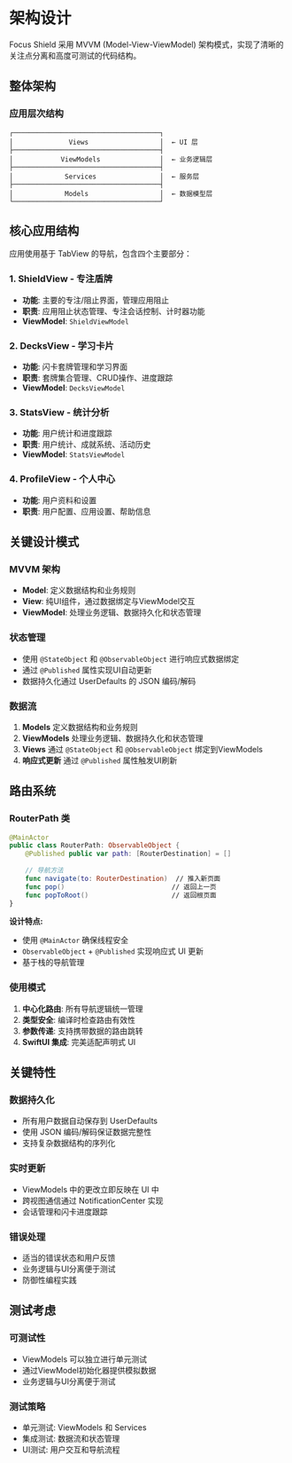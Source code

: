 # 架构设计

Focus Shield 采用 MVVM (Model-View-ViewModel) 架构模式，实现了清晰的关注点分离和高度可测试的代码结构。

## 整体架构

### 应用层次结构
```
┌─────────────────────────────────────┐
│              Views                  │  ← UI 层
├─────────────────────────────────────┤
│            ViewModels               │  ← 业务逻辑层
├─────────────────────────────────────┤
│             Services                │  ← 服务层
├─────────────────────────────────────┤
│             Models                  │  ← 数据模型层
└─────────────────────────────────────┘
```

## 核心应用结构

应用使用基于 TabView 的导航，包含四个主要部分：

### 1. ShieldView - 专注盾牌
- **功能**: 主要的专注/阻止界面，管理应用阻止
- **职责**: 应用阻止状态管理、专注会话控制、计时器功能
- **ViewModel**: `ShieldViewModel`

### 2. DecksView - 学习卡片
- **功能**: 闪卡套牌管理和学习界面
- **职责**: 套牌集合管理、CRUD操作、进度跟踪
- **ViewModel**: `DecksViewModel`

### 3. StatsView - 统计分析
- **功能**: 用户统计和进度跟踪
- **职责**: 用户统计、成就系统、活动历史
- **ViewModel**: `StatsViewModel`

### 4. ProfileView - 个人中心
- **功能**: 用户资料和设置
- **职责**: 用户配置、应用设置、帮助信息

## 关键设计模式

### MVVM 架构
- **Model**: 定义数据结构和业务规则
- **View**: 纯UI组件，通过数据绑定与ViewModel交互
- **ViewModel**: 处理业务逻辑、数据持久化和状态管理

### 状态管理
- 使用 `@StateObject` 和 `@ObservableObject` 进行响应式数据绑定
- 通过 `@Published` 属性实现UI自动更新
- 数据持久化通过 UserDefaults 的 JSON 编码/解码

### 数据流
1. **Models** 定义数据结构和业务规则
2. **ViewModels** 处理业务逻辑、数据持久化和状态管理
3. **Views** 通过 `@StateObject` 和 `@ObservableObject` 绑定到ViewModels
4. **响应式更新** 通过 `@Published` 属性触发UI刷新

## 路由系统

### RouterPath 类
```swift
@MainActor
public class RouterPath: ObservableObject {
    @Published public var path: [RouterDestination] = []
    
    // 导航方法
    func navigate(to: RouterDestination)  // 推入新页面
    func pop()                           // 返回上一页
    func popToRoot()                     // 返回根页面
}
```

**设计特点:**
- 使用 `@MainActor` 确保线程安全
- `ObservableObject` + `@Published` 实现响应式 UI 更新
- 基于栈的导航管理

### 使用模式
1. **中心化路由**: 所有导航逻辑统一管理
2. **类型安全**: 编译时检查路由有效性
3. **参数传递**: 支持携带数据的路由跳转
4. **SwiftUI 集成**: 完美适配声明式 UI

## 关键特性

### 数据持久化
- 所有用户数据自动保存到 UserDefaults
- 使用 JSON 编码/解码保证数据完整性
- 支持复杂数据结构的序列化

### 实时更新
- ViewModels 中的更改立即反映在 UI 中
- 跨视图通信通过 NotificationCenter 实现
- 会话管理和闪卡进度跟踪

### 错误处理
- 适当的错误状态和用户反馈
- 业务逻辑与UI分离便于测试
- 防御性编程实践

## 测试考虑

### 可测试性
- ViewModels 可以独立进行单元测试
- 通过ViewModel初始化器提供模拟数据
- 业务逻辑与UI分离便于测试

### 测试策略
- 单元测试: ViewModels 和 Services
- 集成测试: 数据流和状态管理
- UI测试: 用户交互和导航流程 